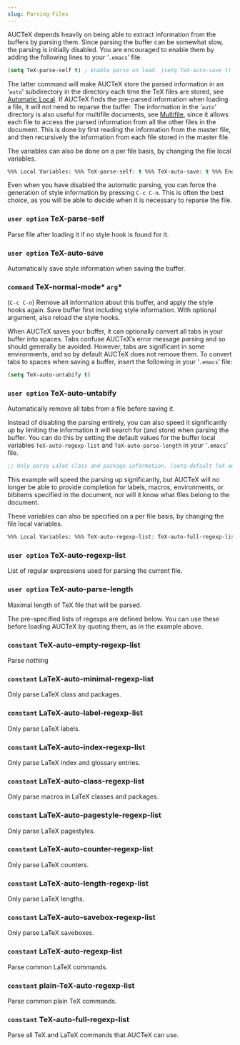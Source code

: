 ```yaml
---
slug: Parsing-Files
---
```


AUCTeX depends heavily on being able to extract information from the buffers by parsing them. Since parsing the buffer can be somewhat slow, the parsing is initially disabled. You are encouraged to enable them by adding the following lines to your ‘`.emacs`’ file.

```lisp
(setq TeX-parse-self t) ; Enable parse on load. (setq TeX-auto-save t) ; Enable parse on save. 
```

The latter command will make AUCTeX store the parsed information in an ‘`auto`’ subdirectory in the directory each time the TeX files are stored, see [Automatic Local](Automatic-Local). If AUCTeX finds the pre-parsed information when loading a file, it will not need to reparse the buffer. The information in the ‘`auto`’ directory is also useful for multifile documents, see [Multifile](Multifile), since it allows each file to access the parsed information from all the other files in the document. This is done by first reading the information from the master file, and then recursively the information from each file stored in the master file.

The variables can also be done on a per file basis, by changing the file local variables.

```lisp
%%% Local Variables: %%% TeX-parse-self: t %%% TeX-auto-save: t %%% End: 
```

Even when you have disabled the automatic parsing, you can force the generation of style information by pressing `C-c C-n`. This is often the best choice, as you will be able to decide when it is necessary to reparse the file.

### <span className="tag useroption">`user option`</span> **TeX-parse-self**

Parse file after loading it if no style hook is found for it.

### <span className="tag useroption">`user option`</span> **TeX-auto-save**

Automatically save style information when saving the buffer.

### <span className="tag command">`command`</span> **TeX-normal-mode*** `arg`*

(`C-c C-n`) Remove all information about this buffer, and apply the style hooks again. Save buffer first including style information. With optional argument, also reload the style hooks.

When AUCTeX saves your buffer, it can optionally convert all tabs in your buffer into spaces. Tabs confuse AUCTeX’s error message parsing and so should generally be avoided. However, tabs are significant in some environments, and so by default AUCTeX does not remove them. To convert tabs to spaces when saving a buffer, insert the following in your ‘`.emacs`’ file:

```lisp
(setq TeX-auto-untabify t) 
```

### <span className="tag useroption">`user option`</span> **TeX-auto-untabify**

Automatically remove all tabs from a file before saving it.

Instead of disabling the parsing entirely, you can also speed it significantly up by limiting the information it will search for (and store) when parsing the buffer. You can do this by setting the default values for the buffer local variables `TeX-auto-regexp-list` and `TeX-auto-parse-length` in your ‘`.emacs`’ file.

```lisp
;; Only parse LaTeX class and package information. (setq-default TeX-auto-regexp-list 'LaTeX-auto-minimal-regexp-list) ;; The class and package information is usually near the beginning. (setq-default TeX-auto-parse-length 2000) 
```

This example will speed the parsing up significantly, but AUCTeX will no longer be able to provide completion for labels, macros, environments, or bibitems specified in the document, nor will it know what files belong to the document.

These variables can also be specified on a per file basis, by changing the file local variables.

```lisp
%%% Local Variables: %%% TeX-auto-regexp-list: TeX-auto-full-regexp-list %%% TeX-auto-parse-length: 999999 %%% End: 
```

### <span className="tag useroption">`user option`</span> **TeX-auto-regexp-list**

List of regular expressions used for parsing the current file.

### <span className="tag useroption">`user option`</span> **TeX-auto-parse-length**

Maximal length of TeX file that will be parsed.

The pre-specified lists of regexps are defined below. You can use these before loading AUCTeX by quoting them, as in the example above.

### <span className="tag constant">`constant`</span> **TeX-auto-empty-regexp-list**

Parse nothing

### <span className="tag constant">`constant`</span> **LaTeX-auto-minimal-regexp-list**

Only parse LaTeX class and packages.

### <span className="tag constant">`constant`</span> **LaTeX-auto-label-regexp-list**

Only parse LaTeX labels.

### <span className="tag constant">`constant`</span> **LaTeX-auto-index-regexp-list**

Only parse LaTeX index and glossary entries.

### <span className="tag constant">`constant`</span> **LaTeX-auto-class-regexp-list**

Only parse macros in LaTeX classes and packages.

### <span className="tag constant">`constant`</span> **LaTeX-auto-pagestyle-regexp-list**

Only parse LaTeX pagestyles.

### <span className="tag constant">`constant`</span> **LaTeX-auto-counter-regexp-list**

Only parse LaTeX counters.

### <span className="tag constant">`constant`</span> **LaTeX-auto-length-regexp-list**

Only parse LaTeX lengths.

### <span className="tag constant">`constant`</span> **LaTeX-auto-savebox-regexp-list**

Only parse LaTeX saveboxes.

### <span className="tag constant">`constant`</span> **LaTeX-auto-regexp-list**

Parse common LaTeX commands.

### <span className="tag constant">`constant`</span> **plain-TeX-auto-regexp-list**

Parse common plain TeX commands.

### <span className="tag constant">`constant`</span> **TeX-auto-full-regexp-list**

Parse all TeX and LaTeX commands that AUCTeX can use.
